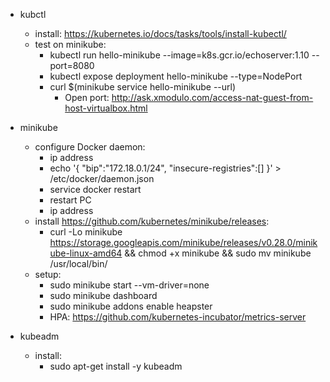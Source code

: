 * kubctl
    * install: https://kubernetes.io/docs/tasks/tools/install-kubectl/
    * test on minikube:
        * kubectl run hello-minikube --image=k8s.gcr.io/echoserver:1.10 --port=8080
        * kubectl expose deployment hello-minikube --type=NodePort
        * curl $(minikube service hello-minikube --url)
            * Open port: http://ask.xmodulo.com/access-nat-guest-from-host-virtualbox.html

* minikube
    * configure Docker daemon:
        * ip address
        * echo '{ "bip":"172.18.0.1/24", "insecure-registries":[] }' > /etc/docker/daemon.json
        * service docker restart
        * restart PC
        * ip address
    * install https://github.com/kubernetes/minikube/releases:
        * curl -Lo minikube https://storage.googleapis.com/minikube/releases/v0.28.0/minikube-linux-amd64 && chmod +x minikube && sudo mv minikube /usr/local/bin/
    * setup:
        * sudo minikube start --vm-driver=none
        * sudo minikube dashboard
        * sudo minikube addons enable heapster
        * HPA: https://github.com/kubernetes-incubator/metrics-server

* kubeadm
    * install:
        * sudo apt-get install -y kubeadm

